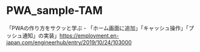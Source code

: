 # PWA_sample-TAM
「PWAの作り方をサクッと学ぶ - 「ホーム画面に追加」「キャッシュ操作」「プッシュ通知」の実装」https://employment.en-japan.com/engineerhub/entry/2019/10/24/103000
